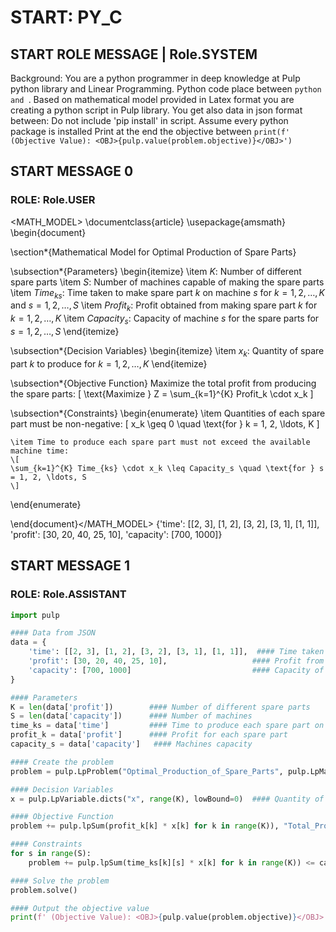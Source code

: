 # START: PY_C 
## START ROLE MESSAGE | Role.SYSTEM 
Background: You are a python programmer in deep knowledge at Pulp python library and Linear Programming. Python code place between ```python and ```. Based on mathematical model provided in Latex format you are creating a python script in Pulp library. You get also data in json format between: <DATA></DATA> Do not include 'pip install' in script. Assume every python package is installed Print at the end the objective between <OBJ></OBJ> `print(f' (Objective Value): <OBJ>{pulp.value(problem.objective)}</OBJ>')` 
## START MESSAGE 0 
### ROLE: Role.USER
<MATH_MODEL>
\documentclass{article}
\usepackage{amsmath}
\begin{document}

\section*{Mathematical Model for Optimal Production of Spare Parts}

\subsection*{Parameters}
\begin{itemize}
    \item $K$: Number of different spare parts
    \item $S$: Number of machines capable of making the spare parts
    \item $Time_{ks}$: Time taken to make spare part $k$ on machine $s$ for $k = 1, 2, \ldots, K$ and $s = 1, 2, \ldots, S$
    \item $Profit_k$: Profit obtained from making spare part $k$ for $k = 1, 2, \ldots, K$
    \item $Capacity_s$: Capacity of machine $s$ for the spare parts for $s = 1, 2, \ldots, S$
\end{itemize}

\subsection*{Decision Variables}
\begin{itemize}
    \item $x_k$: Quantity of spare part $k$ to produce for $k = 1, 2, \ldots, K$
\end{itemize}

\subsection*{Objective Function}
Maximize the total profit from producing the spare parts:
\[
\text{Maximize } Z = \sum_{k=1}^{K} Profit_k \cdot x_k
\]

\subsection*{Constraints}
\begin{enumerate}
    \item Quantities of each spare part must be non-negative:
    \[
    x_k \geq 0 \quad \text{for } k = 1, 2, \ldots, K
    \]
    
    \item Time to produce each spare part must not exceed the available machine time:
    \[
    \sum_{k=1}^{K} Time_{ks} \cdot x_k \leq Capacity_s \quad \text{for } s = 1, 2, \ldots, S
    \]
\end{enumerate}

\end{document}</MATH_MODEL>
<DATA>
{'time': [[2, 3], [1, 2], [3, 2], [3, 1], [1, 1]], 'profit': [30, 20, 40, 25, 10], 'capacity': [700, 1000]}</DATA>


## START MESSAGE 1 
### ROLE: Role.ASSISTANT
```python
import pulp

#### Data from JSON
data = {
    'time': [[2, 3], [1, 2], [3, 2], [3, 1], [1, 1]],  #### Time taken to make spare parts on machines
    'profit': [30, 20, 40, 25, 10],                   #### Profit from each spare part
    'capacity': [700, 1000]                           #### Capacity of each machine
}

#### Parameters
K = len(data['profit'])        #### Number of different spare parts
S = len(data['capacity'])      #### Number of machines
time_ks = data['time']         #### Time to produce each spare part on each machine
profit_k = data['profit']      #### Profit for each spare part
capacity_s = data['capacity']   #### Machines capacity

#### Create the problem
problem = pulp.LpProblem("Optimal_Production_of_Spare_Parts", pulp.LpMaximize)

#### Decision Variables
x = pulp.LpVariable.dicts("x", range(K), lowBound=0)  #### Quantity of spare parts to produce

#### Objective Function
problem += pulp.lpSum(profit_k[k] * x[k] for k in range(K)), "Total_Profit"

#### Constraints
for s in range(S):
    problem += pulp.lpSum(time_ks[k][s] * x[k] for k in range(K)) <= capacity_s[s], f"Machine_Capacity_{s}"

#### Solve the problem
problem.solve()

#### Output the objective value
print(f' (Objective Value): <OBJ>{pulp.value(problem.objective)}</OBJ>')
```

